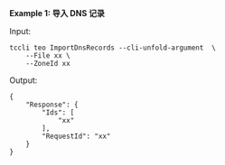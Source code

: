 **Example 1: 导入 DNS 记录**



Input: 

```
tccli teo ImportDnsRecords --cli-unfold-argument  \
    --File xx \
    --ZoneId xx
```

Output: 
```
{
    "Response": {
        "Ids": [
            "xx"
        ],
        "RequestId": "xx"
    }
}
```

